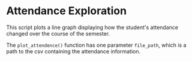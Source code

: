 # Attendance Exploration

This script plots a line graph displaying how the student's attendance changed over the course of the semester.

The `plot_attendence()` function has one parameter `file_path`, which is a path to the csv containing the attendance
information.
